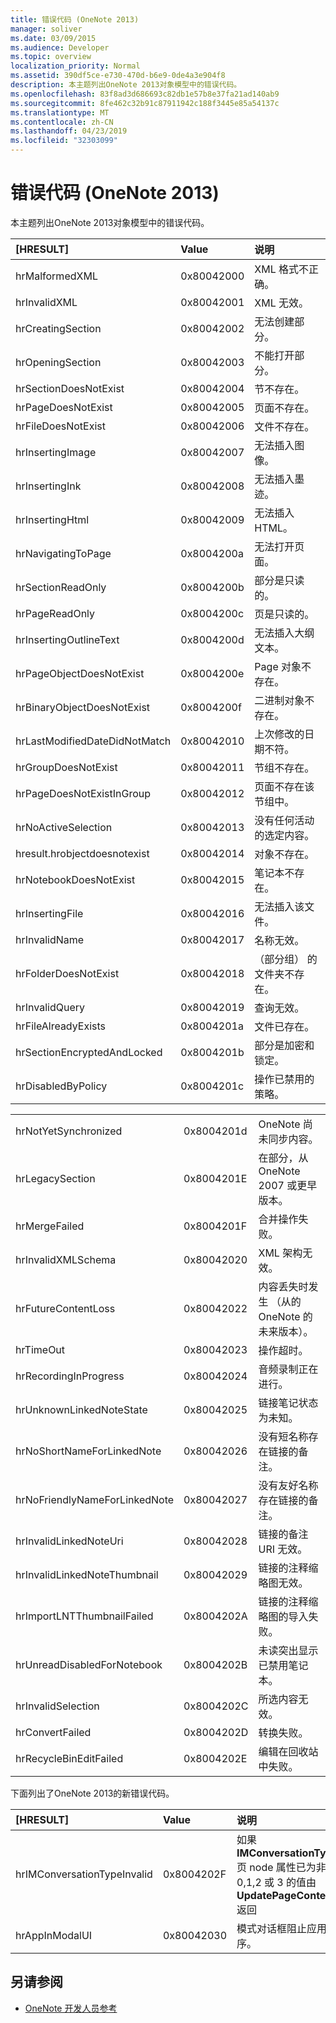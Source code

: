 ```yaml
---
title: 错误代码 (OneNote 2013)
manager: soliver
ms.date: 03/09/2015
ms.audience: Developer
ms.topic: overview
localization_priority: Normal
ms.assetid: 390df5ce-e730-470d-b6e9-0de4a3e904f8
description: 本主题列出OneNote 2013对象模型中的错误代码。
ms.openlocfilehash: 83f8ad3d686693c82db1e57b8e37fa21ad140ab9
ms.sourcegitcommit: 8fe462c32b91c87911942c188f3445e85a54137c
ms.translationtype: MT
ms.contentlocale: zh-CN
ms.lasthandoff: 04/23/2019
ms.locfileid: "32303099"
---
```

# <a name="error-codes-onenote"></a>错误代码 (OneNote 2013)

本主题列出OneNote 2013对象模型中的错误代码。
  
|**[HRESULT]**|**Value**|**说明**|
|:-----|:-----|:-----|
|hrMalformedXML  <br/> |0x80042000  <br/> |XML 格式不正确。  <br/> |
|hrInvalidXML  <br/> |0x80042001  <br/> |XML 无效。  <br/> |
|hrCreatingSection  <br/> |0x80042002  <br/> |无法创建部分。  <br/> |
|hrOpeningSection  <br/> |0x80042003  <br/> |不能打开部分。  <br/> |
|hrSectionDoesNotExist  <br/> |0x80042004  <br/> |节不存在。  <br/> |
|hrPageDoesNotExist  <br/> |0x80042005  <br/> |页面不存在。  <br/> |
|hrFileDoesNotExist  <br/> |0x80042006  <br/> |文件不存在。  <br/> |
|hrInsertingImage  <br/> |0x80042007  <br/> |无法插入图像。  <br/> |
|hrInsertingInk  <br/> |0x80042008  <br/> |无法插入墨迹。  <br/> |
|hrInsertingHtml  <br/> |0x80042009  <br/> |无法插入 HTML。  <br/> |
|hrNavigatingToPage  <br/> |0x8004200a  <br/> |无法打开页面。  <br/> |
|hrSectionReadOnly  <br/> |0x8004200b  <br/> |部分是只读的。  <br/> |
|hrPageReadOnly  <br/> |0x8004200c  <br/> |页是只读的。  <br/> |
|hrInsertingOutlineText  <br/> |0x8004200d  <br/> |无法插入大纲文本。  <br/> |
|hrPageObjectDoesNotExist  <br/> |0x8004200e  <br/> |Page 对象不存在。  <br/> |
|hrBinaryObjectDoesNotExist  <br/> |0x8004200f  <br/> |二进制对象不存在。  <br/> |
|hrLastModifiedDateDidNotMatch  <br/> |0x80042010  <br/> |上次修改的日期不符。  <br/> |
|hrGroupDoesNotExist  <br/> |0x80042011  <br/> |节组不存在。  <br/> |
|hrPageDoesNotExistInGroup  <br/> |0x80042012  <br/> |页面不存在该节组中。  <br/> |
|hrNoActiveSelection  <br/> |0x80042013  <br/> |没有任何活动的选定内容。  <br/> |
|hresult.hrobjectdoesnotexist  <br/> |0x80042014  <br/> |对象不存在。  <br/> |
|hrNotebookDoesNotExist  <br/> |0x80042015  <br/> |笔记本不存在。  <br/> |
|hrInsertingFile  <br/> |0x80042016  <br/> |无法插入该文件。  <br/> |
|hrInvalidName  <br/> |0x80042017  <br/> |名称无效。  <br/> |
|hrFolderDoesNotExist  <br/> |0x80042018  <br/> |（部分组） 的文件夹不存在。  <br/> |
|hrInvalidQuery  <br/> |0x80042019  <br/> |查询无效。  <br/> |
|hrFileAlreadyExists  <br/> |0x8004201a  <br/> |文件已存在。  <br/> |
|hrSectionEncryptedAndLocked  <br/> |0x8004201b  <br/> |部分是加密和锁定。  <br/> |
|hrDisabledByPolicy  <br/> |0x8004201c  <br/> |操作已禁用的策略。  <br/> |
   
||||
|:-----|:-----|:-----|
|hrNotYetSynchronized  <br/> |0x8004201d  <br/> |OneNote 尚未同步内容。  <br/> |
|hrLegacySection  <br/> |0x8004201E  <br/> |在部分，从 OneNote 2007 或更早版本。  <br/> |
|hrMergeFailed  <br/> |0x8004201F  <br/> |合并操作失败。  <br/> |
|hrInvalidXMLSchema  <br/> |0x80042020  <br/> |XML 架构无效。  <br/> |
|hrFutureContentLoss  <br/> |0x80042022  <br/> |内容丢失时发生 （从的 OneNote 的未来版本）。  <br/> |
|hrTimeOut  <br/> |0x80042023  <br/> |操作超时。  <br/> |
|hrRecordingInProgress  <br/> |0x80042024  <br/> |音频录制正在进行。  <br/> |
|hrUnknownLinkedNoteState  <br/> |0x80042025  <br/> |链接笔记状态为未知。  <br/> |
|hrNoShortNameForLinkedNote  <br/> |0x80042026  <br/> |没有短名称存在链接的备注。  <br/> |
|hrNoFriendlyNameForLinkedNote  <br/> |0x80042027  <br/> |没有友好名称存在链接的备注。  <br/> |
|hrInvalidLinkedNoteUri  <br/> |0x80042028  <br/> |链接的备注 URI 无效。  <br/> |
|hrInvalidLinkedNoteThumbnail  <br/> |0x80042029  <br/> |链接的注释缩略图无效。  <br/> |
|hrImportLNTThumbnailFailed  <br/> |0x8004202A  <br/> |链接的注释缩略图的导入失败。  <br/> |
|hrUnreadDisabledForNotebook  <br/> |0x8004202B  <br/> |未读突出显示已禁用笔记本。  <br/> |
|hrInvalidSelection  <br/> |0x8004202C  <br/> |所选内容无效。  <br/> |
|hrConvertFailed  <br/> |0x8004202D  <br/> |转换失败。  <br/> |
|hrRecycleBinEditFailed  <br/> |0x8004202E  <br/> |编辑在回收站中失败。  <br/> |
   
下面列出了OneNote 2013的新错误代码。
  
|**[HRESULT]**|**Value**|**说明**|
|:-----|:-----|:-----|
|hrIMConversationTypeInvalid  <br/> |0x8004202F  <br/> |如果 **IMConversationType**页 node 属性已为非 0,1,2 或 3 的值由 **UpdatePageContent**返回  <br/> |
|hrAppInModalUI  <br/> |0x80042030  <br/> |模式对话框阻止应用程序。  <br/> |
   
## <a name="see-also"></a>另请参阅

- [OneNote 开发人员参考](onenote-developer-reference.md)

